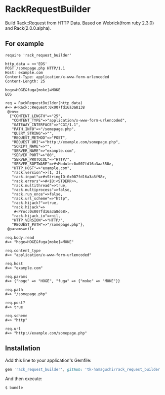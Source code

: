 RackRequestBuilder
========

Build Rack::Request from HTTP Data.  Based on Webrick(from ruby 2.3.0) and Rack(2.0.0.alpha).

For example
--------

```
require 'rack_request_builder'

http_data = <<'EOS'
POST /somepage.php HTTP/1.1
Host: example.com
Content-Type: application/x-www-form-urlencoded
Content-Length: 25

hoge=HOGE&fuga[moke]=MOKE
EOS

req = RackRequestBuilder(http_data)
#=> #<Rack::Request:0x007fd16a3a8138
 @env=
  {"CONTENT_LENGTH"=>"25",
   "CONTENT_TYPE"=>"application/x-www-form-urlencoded",
   "GATEWAY_INTERFACE"=>"CGI/1.1",
   "PATH_INFO"=>"/somepage.php",
   "QUERY_STRING"=>"",
   "REQUEST_METHOD"=>"POST",
   "REQUEST_URI"=>"http://example.com/somepage.php",
   "SCRIPT_NAME"=>"",
   "SERVER_NAME"=>"example.com",
   "SERVER_PORT"=>"80",
   "SERVER_PROTOCOL"=>"HTTP/",
   "SERVER_SOFTWARE"=>#<Module:0x007fd16a3aa550>,
   "HTTP_HOST"=>"example.com",
   "rack.version"=>[1, 3],
   "rack.input"=>#<StringIO:0x007fd16a3a8f98>,
   "rack.errors"=>#<IO:<STDERR>>,
   "rack.multithread"=>true,
   "rack.multiprocess"=>false,
   "rack.run_once"=>false,
   "rack.url_scheme"=>"http",
   "rack.hijack?"=>true,
   "rack.hijack"=>
    #<Proc:0x007fd16a3a8d68>,
   "rack.hijack_io"=>nil,
   "HTTP_VERSION"=>"HTTP/",
   "REQUEST_PATH"=>"/somepage.php"},
 @params=nil>

req.body.read
#=> "hoge=HOGE&fuga[moke]=MOKE"

req.content_type
#=> "application/x-www-form-urlencoded"

req.host
#=> "example.com"

req.params
#=> {"hoge" => "HOGE", "fuga" => {"moke" => "MOKE"}}

req.path
#=> "/somepage.php"

req.post?
#=> true

req.scheme
#=> "http"

req.url
#=> "http://example.com/somepage.php"
```

Installation
--------

Add this line to your application's Gemfile:

```ruby
gem 'rack_request_builder', github: 'tk-hamaguchi/rack_request_builder'
```

And then execute:

    $ bundle

